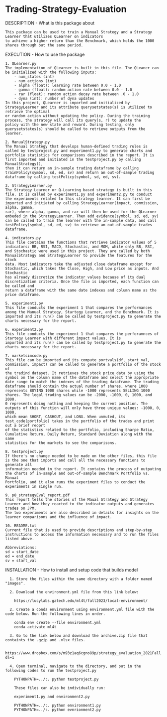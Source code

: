 # Trading-Strategy-Evaluation

DESCRIPTION - What is this package about

    This package can be used to train a Manual Strategy and a Strategy Learner that utilizes QLearner on indicators 
    to achieve a higher return than the Benchmark, which holds the 1000 shares through out the same period.

EXECUTION - How to use the package 

    1. QLearner.py
    The implementation of QLearner is built in this file. The QLeaner can be initialized with the following inputs:
        - num_states (int)
        - num_actions (int)
        - alpha (float): learning rate between 0.0 - 1.0
        - gamma (float): random action rate between 0.0 - 1.0
        - rar (float): random action decay rate between .0 - 1.0
        - dyna (int): number of dyna updates
    In this project, QLearner is imported and initialized by StrategyLearner and its attribute querysetstates(s) is utilized to retrieve the optimal
    or random action without updating the policy. During the training process, the strategy will call its query(s, r) to update the
    policy with the new state and reward. During testing, only querysetstates(s) should be called to retrieve outputs from the learner.

    2. ManualStrategy.py
    The Manual Strategy that develops human-defined trading rules is called by testproject.py and experiment1.py to generate charts and 
    portfolio statistics for comparisons described in the report. It is first imported and initiated in the testproject.py by calling ManualStrategy(), 
    then it can return an in-sample trading dataframe by calling trainPolicy(symbol, sd, ed, sv) and return an out-of-sample trading
    dataframe by calling testPolicy(symbol, sd, ed, sv). 

    3. StrategyLearner.py
    The Strategy Learner or Q-Learning based strategy is built in this file. It is called by experiment1.py and experiment2.py to conduct
    the experiments related to this strategy learner. It can first be imported and initiated by calling StrategyLearner(impact, commission, alpha, gamma,
    rar), where alpha, gamma, and rar will then be used for the QLearner embeded in the StrategyLearner. Then add_evidence(symbol, sd, ed, sv)
    can be called to train the learner with the in-sample data, and call testPolicy(symbol, sd, ed, sv) to retrieve an out-of-sample trades 
    dataframe. 

    4. indicators.py
    This file contains the functions that retrieve indicator values of 5 indicators: BB, RSI, MACD, Stochastic, and MOM, while only BB, RSI,
    and Stochastic were used in this project. They are called by both ManualStrategy and StrategyLearner to provide the features for the stock
    data. Most indicators take the adjusted close dataframe except for Stochastic, which takes the Close, High, and Low price as inputs. And Stochastic
    has already discretize the indicator values because of its dual discretization criteria. Once the file is imported, each function can be called and 
    return a dataframe with the same date indexes and column name as the price dataframe.

    5. experiment1.py
    This file conducts the experiment 1 that compares the performances among the Manual Strategy, Startegy Learner, and the Benchmark. It is
    imported and its run() can be called by testproject.py to generate the charts necessary for the report. 

    6. experiment2.py
    This file conducts the experiment 1 that compares the perforamnces of Startegy Learner with different impact values. It is
    imported and its run() can be called by testproject.py to generate the charts necessary for the report. 

    7. marketsimcode.py
    This file can be imported and its compute_portvals(df, start_val, commission, impact) can be called to generate a portfolio of the stock of
    the tradind dataset. It retrieves the stock price data by using the symbol on the column name of the dataframe and select the appropriate 
    date range to match the indexes of the trading dataframe. The trading dataframe should contain the actual number of shares, where 1000 
    represents BUYING 1000 shares while -1000 represents SELLING 1000 shares. The legal trading values can be -2000, -1000, 0, 1000, and 2000. 
    0 represents doing nothing and keeping the current position. The outputs of this function will only have three unique values: -1000, 0, 1000, 
    which mean SHORT, CASHOUT, and LONG. When unmuted, its test_code(portfolio) takes in the portfolio of the trades and print out a brief reoprt
    of the statistics related to the portfolio, including Sharpe Ratio, Cumulative Return, Daily Return, Standard Deviation along with the same 
    statistics for the markets to see the comparisons.

    8. testproject.py
    If there's no change needed to be made on the other files, this file is the one that imports and call all the necessary functions to generate all 
    information needed in the report. It contains the process of outputing the charts of in-sample and out-of-sample Benchmark Portfolio vs. Manual
    Portfolio, and it also runs the experiment files to conduct the experiments in single run. 

    9. p8_strategyEval_report.pdf
    This report tells the stories of the Maual Strategy and Strategy Learner and how they reacted to the indicator outputs and generates trades on JPM.
    The two experiments are also described in details for insights on the learner comparisons and the influence of impact.

    10. README.txt
    Current file that is used to provide descriptions and step-by-step instructions to access the information necessary and to run the files listed above. 
    
    Abbreviations:
    sd = start_date
    ed = end_date
    sv = start_val

INSTALLATION - How to install and setup code that builds model

      1. Store the files within the same directory with a folder named "images".

      2. Download the environment.yml file from this link below:
            
        https://lucylabs.gatech.edu/ml4t/fall2023/local-environment/
      
      2. Create a conda environment using environment.yml file with the code below. Run the following lines in order.

        conda env create --file environment.yml 
        conda activate ml4t 
	 
      3. Go to the link below and download the archive.zip file that containts the .gzip and .xlsx files.

         https://www.dropbox.com/s/m93z1aq6cgno89p/strategy_evaluation_2021Fall.zip?dl=1
       
	  4. Open terminal, navigate to the directory, and put in the following codes to run the testproject.py
        
        PYTHONPATH=../:. python testproject.py

        These files can also be individually run:
        
        experiment1.py and environment2.py

        PYTHONPATH=../:. python environment1.py
        PYTHONPATH=../:. python evnrionment2.py
        


